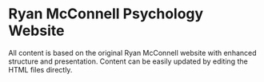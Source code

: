 # Ryan McConnell Psychology Website



All content is based on the original Ryan McConnell website with enhanced structure and presentation. Content can be easily updated by editing the HTML files directly.
